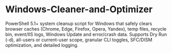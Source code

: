 # Windows-Cleaner-and-Optimizer
PowerShell 5.1+ system cleanup script for Windows that safely clears browser caches (Chrome, Edge, Firefox, Opera, Yandex), temp files, recycle bin, event/IIS logs, Windows Update and error/crash data. Supports Dry Run (-d), all-users or current-user scope, granular CLI toggles, SFC/DISM optimization, and detailed logging.
